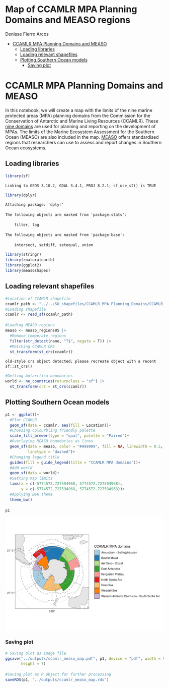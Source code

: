 Map of CCAMLR MPA Planning Domains and MEASO regions
================
Denisse Fierro Arcos

- <a href="#ccamlr-mpa-planning-domains-and-measo"
  id="toc-ccamlr-mpa-planning-domains-and-measo">CCAMLR MPA Planning
  Domains and MEASO</a>
  - <a href="#loading-libraries" id="toc-loading-libraries">Loading
    libraries</a>
  - <a href="#loading-relevant-shapefiles"
    id="toc-loading-relevant-shapefiles">Loading relevant shapefiles</a>
  - <a href="#plotting-southern-ocean-models"
    id="toc-plotting-southern-ocean-models">Plotting Southern Ocean
    models</a>
    - <a href="#saving-plot" id="toc-saving-plot">Saving plot</a>

# CCAMLR MPA Planning Domains and MEASO

In this notebook, we will create a map with the limits of the nine
marine protected areas (MPA) planning domains from the Commission for
the Conservation of Antarctic and Marine Living Resources (CCAMLR).
These [nine
domains](https://www.ccamlr.org/en/science/mpa-planning-domains) are
used for planning and reporting on the development of MPAs. The limits
of the Marine Ecosystem Assessment for the Southern Ocean (MEASO) are
also included in the map.
[MEASO](https://sokiaq.atlassian.net/wiki/spaces/MEASO/overview) offers
standardised regions that researchers can use to assess and report
changes in Southern Ocean ecosystems.

## Loading libraries

``` r
library(sf)
```

    Linking to GEOS 3.10.2, GDAL 3.4.1, PROJ 8.2.1; sf_use_s2() is TRUE

``` r
library(dplyr)
```


    Attaching package: 'dplyr'

    The following objects are masked from 'package:stats':

        filter, lag

    The following objects are masked from 'package:base':

        intersect, setdiff, setequal, union

``` r
library(stringr)
library(rnaturalearth)
library(ggplot2)
library(measoshapes)
```

## Loading relevant shapefiles

``` r
#Location of CCAMLR shapefile
ccamlr_path <- "../../SO_shapefiles/CCAMLR_MPA_Planning_Domains/CCAMLR_MPA_Planning_Domains.shp"
#Loading shapefile
ccamlr <- read_sf(ccamlr_path) 

#Loading MEASO regions
measo <- measo_regions05 |> 
  #Remove temperate regions
  filter(str_detect(name, "T$", negate = T)) |> 
  #Matching CCAMLR CRS
  st_transform(st_crs(ccamlr))
```

    old-style crs object detected; please recreate object with a recent sf::st_crs()

``` r
#Getting Antarctica boundaries
world <- ne_countries(returnclass = "sf") |> 
  st_transform(crs = st_crs(ccamlr))
```

## Plotting Southern Ocean models

``` r
p1 <- ggplot()+
  #Plot CCAMLR
  geom_sf(data = ccamlr, aes(fill = Location))+
  #Choosing colourbling friendly palette
  scale_fill_brewer(type = "qual", palette = "Paired")+
  #Overlaying MEASO boundaries as lines
  geom_sf(data = measo, color = "#999999", fill = NA, linewidth = 0.5, 
          linetype = "dashed")+
  #Changing legend title
  guides(fill = guide_legend(title = "CCAMLR MPA domains"))+
  #Add world
  geom_sf(data = world)+
  #Setting map limits
  lims(x = c(-5774572.727594968, 5774572.727594968), 
       y = c(-5774572.727594968, 5774572.727594968))+
  #Applying B&W theme
  theme_bw()

p1
```

![](Fig1_Map_CCAMLR-MPA-mgt_MEASO_files/figure-commonmark/unnamed-chunk-3-1.png)

### Saving plot

``` r
# Saving plot as image file
ggsave("../outputs/ccamlr_measo_map.pdf", p1, device = "pdf", width = 9,
       height = 7)

#Saving plot as R object for further processing
saveRDS(p1, "../outputs/ccamlr_measo_map.rds")
```
